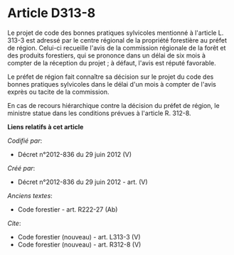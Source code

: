 # Article D313-8

Le projet de code des bonnes pratiques sylvicoles mentionné à l'article L. 313-3 est adressé par le centre régional de la
propriété forestière au préfet de région. Celui-ci recueille l'avis de la commission régionale de la forêt et des produits
forestiers, qui se prononce dans un délai de six mois à compter de la réception du projet ; à défaut, l'avis est réputé
favorable. 

Le préfet de région fait connaître sa décision sur le projet du code des bonnes pratiques sylvicoles dans le délai d'un mois
à compter de l'avis exprès ou tacite de la commission. 

En cas de recours hiérarchique contre la décision du préfet de région, le ministre statue dans les conditions prévues à
l'article R. 312-8.

**Liens relatifs à cet article**

_Codifié par_:

  - Décret n°2012-836 du 29 juin 2012 (V)

_Créé par_:

  - Décret n°2012-836 du 29 juin 2012 - art. (V)

_Anciens textes_:

  - Code forestier - art. R222-27 (Ab)

_Cite_:

  - Code forestier (nouveau) - art. L313-3 (V)
  - Code forestier (nouveau) - art. R312-8 (V)
